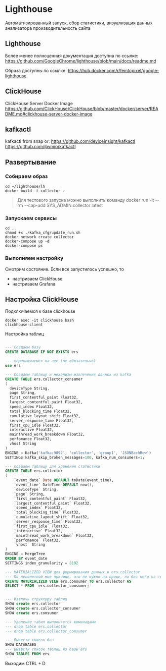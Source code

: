 # Lighthouse
Автоматизированный запуск, сбор статистики, визуализация данных анализатора производительность сайта
## Lighthouse

Более менее полноценная документация доступна по ссылке:
<https://github.com/GoogleChrome/lighthouse/blob/main/docs/readme.md>

Образа доступны по ссылке:
<https://hub.docker.com/r/femtopixel/google-lighthouse>


## ClickHouse

ClickHouse Server Docker Image
https://github.com/ClickHouse/ClickHouse/blob/master/docker/server/README.md#clickhouse-server-docker-image


## kafkactl

kafkactl from snap or:
https://github.com/deviceinsight/kafkactl
https://github.com/jbvmio/kafkactl


## Развертывание

### Собираем образ

```shell
cd ~/lighthouse/lh
docker build -t collector .
```

> Для тестового запуска можно выполнить команду
> docker run -it --rm --cap-add SYS_ADMIN  collector:latest

### Запускаем сервисы

```shell
cd ..
chmod +x ./kafka_cfg/update_run.sh
docker network create collector
docker-compose up -d
docker-compose ps
```

### Выполняем настройку

Смотрим состояние. Если все запустилось успешно, то
- настриваем ClickHouse
- настриваем Grafana


## Настройка ClickHouse

Подключаемся к базе clickhouse

```shell
docker exec -it clickhouse bash
clickhouse-client
```

Настройка таблиц

```sql

--- Создаем базу
CREATE DATABASE IF NOT EXISTS ers

--- переключаемся на нее (не обязательно)
use ers

--- Создаем таблицу и механизм извлечения данных из kafka
CREATE TABLE ers.collector_consumer
(
  deviceType String,
  page String,
  first_contentful_paint Float32,
  largest_contentful_paint Float32,
  speed_index Float32,
  total_blocking_time Float32,
  cumulative_layout_shift Float32,
  server_response_time Float32,
  first_cpu_idle Float32,
  interactive Float32,
  mainthread_work_breakdown Float32,
  perfomance Float32,
  vhost String
)
ENGINE = Kafka('kafka:9092', 'collector', 'group1', 'JSONEachRow')
SETTINGS kafka_skip_broken_messages=100, kafka_num_consumers=1;

--- Создаем таблицу для хранения статистики
CREATE TABLE ers.collector
(
    `event_date` Date DEFAULT toDate(event_time),
    `event_time` DateTime DEFAULT now(),
    `deviceType` String,
    `page` String,
    `first_contentful_paint` Float32,
    `largest_contentful_paint` Float32,
    `speed_index` Float32,
    `total_blocking_time` Float32,
    `cumulative_layout_shift` Float32,
    `server_response_time` Float32,
    `first_cpu_idle` Float32,
    `interactive` Float32,
    `mainthread_work_breakdown` Float32,
    `perfomance` Float32,
    `vhost` String
)
ENGINE = MergeTree
ORDER BY event_date
SETTINGS index_granularity = 8192

--- MATERIALIZED VIEW для формирования данных в ers.collector
--- По непонятной мне причине, это не нужно на проде, но без него на тесте идет потеря данных
CREATE MATERIALIZED VIEW ers.consumer TO ers.collector AS
SELECT * FROM  ers.collector_consumer;


--- Извлечь структуру таблиц
SHOW create ers.collector
SHOW create ers.collector_consumer
SHOW create ers.consumer

--- Удаление табил выполняется команадами
--- drop table ers.collector
--- drop table ers.collector_consumer

--- Вывести список баз
SHOW DATABASES
--- Вывести список таблиц из базы ers
SHOW TABLES FROM ers

```

Выходим 
CTRL + D

